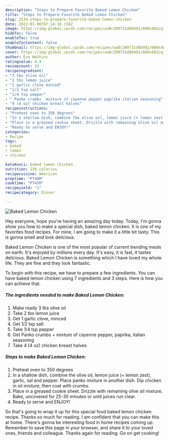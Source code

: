 ```yaml
---
description: "Steps to Prepare Favorite Baked Lemon Chicken"
title: "Steps to Prepare Favorite Baked Lemon Chicken"
slug: 2534-steps-to-prepare-favorite-baked-lemon-chicken
date: 2022-01-06T07:14:16.158Z
image: https://img-global.cpcdn.com/recipes/aa8c309731d8b492/680x482cq70/baked-lemon-chicken-recipe-main-photo.jpg
hideToc: false
enableToc: true
enableTocContent: false
thumbnail: https://img-global.cpcdn.com/recipes/aa8c309731d8b492/680x482cq70/baked-lemon-chicken-recipe-main-photo.jpg
cover: https://img-global.cpcdn.com/recipes/aa8c309731d8b492/680x482cq70/baked-lemon-chicken-recipe-main-photo.jpg
author: Eva Watkins
ratingvalue: 4.4
reviewcount: 23
recipeingredient:
- "3 tbs olive oil"
- "2 tbs lemon juice"
- "1 garlic clove minced"
- "1/2 tsp salt"
- "1/4 tsp pepper"
- " Panko crumbs  mixture of cayenne pepper paprika italian seasoning"
- "4 (4 oz) chicken breast halves"
recipeinstructions:
- "Preheat oven to 350 degrees"
- "In a shallow dish, combine the olive oil, lemon juice (+ lemon zest), garlic, sal and pepper. Place panko mixture in another dish. Dip chicken in oil mixture, then coat with crumbs."
- "Place in a greased cookie sheet. Drizzle with remaining olive oil mixture. Bake, uncovered for 25-30 minutes or until juices run clear."
- "Ready to serve and ENJOY!"
categories:
- Recipe
tags:
- baked
- lemon
- chicken

katakunci: baked lemon chicken 
nutrition: 238 calories
recipecuisine: American
preptime: "PT40M"
cooktime: "PT45M"
recipeyield: "1"
recipecategory: Dinner

---
```



![Baked Lemon Chicken](https://img-global.cpcdn.com/recipes/aa8c309731d8b492/680x482cq70/baked-lemon-chicken-recipe-main-photo.jpg)

Hey everyone, hope you're having an amazing day today. Today, I'm gonna show you how to make a special dish, baked lemon chicken. It is one of my favorites food recipes. For mine, I am going to make it a little bit tasty. This is gonna smell and look delicious.



Baked Lemon Chicken is one of the most popular of current trending meals on earth. It's enjoyed by millions every day. It's easy, it is fast, it tastes delicious. Baked Lemon Chicken is something which I have loved my whole life. They are fine and they look fantastic.


To begin with this recipe, we have to prepare a few ingredients. You can have baked lemon chicken using 7 ingredients and 3 steps. Here is how you can achieve that.

<!--inarticleads1-->

##### The ingredients needed to make Baked Lemon Chicken:

1. Make ready 3 tbs olive oil
1. Take 2 tbs lemon juice
1. Get 1 garlic clove, minced
1. Get 1/2 tsp salt
1. Take 1/4 tsp pepper
1. Get  Panko crumbs + mixture of cayenne pepper, paprika, italian seasoning
1. Take 4 (4 oz) chicken breast halves




<!--inarticleads2-->

##### Steps to make Baked Lemon Chicken:

1. Preheat oven to 350 degrees
1. In a shallow dish, combine the olive oil, lemon juice (+ lemon zest), garlic, sal and pepper. Place panko mixture in another dish. Dip chicken in oil mixture, then coat with crumbs.
1. Place in a greased cookie sheet. Drizzle with remaining olive oil mixture. Bake, uncovered for 25-30 minutes or until juices run clear.
1. Ready to serve and ENJOY!



So that's going to wrap it up for this special food baked lemon chicken recipe. Thanks so much for reading. I am confident that you can make this at home. There's gonna be interesting food in home recipes coming up. Remember to save this page in your browser, and share it to your loved ones, friends and colleague. Thanks again for reading. Go on get cooking!
